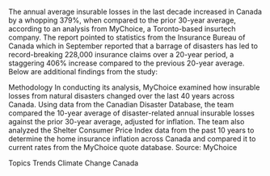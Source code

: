 The annual average insurable losses in the last decade increased in Canada by a whopping 379%, when compared to the prior 30-year average, according to an analysis from MyChoice, a Toronto-based insurtech company.
The report pointed to statistics from the Insurance Bureau of Canada which in September reported that a barrage of disasters has led to record-breaking 228,000 insurance claims over a 20-year period, a staggering 406% increase compared to the previous 20-year average.
Below are additional findings from the study:

Methodology
In conducting its analysis, MyChoice examined how insurable losses from natural disasters changed over the last 40 years across Canada. Using data from the Canadian Disaster Database, the team compared the 10-year average of disaster-related annual insurable losses against the prior 30-year average, adjusted for inflation. The team also analyzed the Shelter Consumer Price Index data from the past 10 years to determine the home insurance inflation across Canada and compared it to current rates from the MyChoice quote database.
Source: MyChoice

Topics
Trends
Climate Change
Canada
